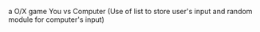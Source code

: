 a O/X game
You vs Computer
(Use of list to store user's input and random module for computer's input)
